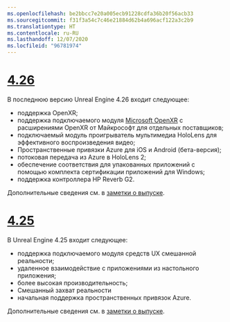 ```yaml
---
ms.openlocfilehash: be2bbcc7e20a005ecb91228cdfa36b20f56acb33
ms.sourcegitcommit: f31f3a54c7c46e21884d62b4a696acf122a3c2b9
ms.translationtype: HT
ms.contentlocale: ru-RU
ms.lasthandoff: 12/07/2020
ms.locfileid: "96781974"
---
```

# <a name="426"></a>[4.26](#tab/ue426)

В последнюю версию Unreal Engine 4.26 входит следующее:
* поддержка OpenXR;
* поддержка подключаемого модуля [Microsoft OpenXR](https://github.com/microsoft/Microsoft-OpenXR-Unreal) с расширениями OpenXR от Майкрософт для отдельных поставщиков;
* подключаемый модуль проигрыватель мультимедиа HoloLens для эффективного воспроизведения видео;
* Пространственные привязки Azure для iOS и Android (бета-версия);
* потоковая передача из Azure в HoloLens 2;
* обеспечение соответствия для упакованных приложений с помощью комплекта сертификации приложений для Windows;
* поддержка контроллера HP Reverb G2.

Дополнительные сведения см. в <a href="https://docs.unrealengine.com/Support/Builds/ReleaseNotes/4_26/index.html" target="_blank" title="заметках о выпуске Unreal Engine 4.26">заметки о выпуске</a>. 


# <a name="425"></a>[4.25](#tab/ue425)

В Unreal Engine 4.25 входит следующее:
* поддержка подключаемого модуля средств UX смешанной реальности;
* удаленное взаимодействие с приложениями из настольного приложения;
* более высокая производительность;
* Смешанный захват реальности
* начальная поддержка пространственных привязок Azure.

Дополнительные сведения см. в <a href="https://docs.unrealengine.com/Support/Builds/ReleaseNotes/4_25/index.html" target="_blank" title="заметках о выпуске Unreal Engine 4.25">заметки о выпуске</a>. 
